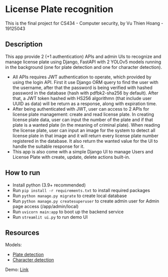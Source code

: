 # License Plate recognition

This is the final project for CS434 - Computer security, by Vu Thien Hoang - 19125043

## Description
This app provide 2 (+1 authentication) APIs and admin UIs to recognize and manage license plate using Django, FastAPI with 2 YOLOv5 models running in the background (one for plate detection and one for character detection).
- All APIs requires JWT authentication to operate, which provided by using the login API. First it use Django ORM query to find the user with the username, after that the password is being verified with hashed password in the database (hash with pdfbk2-sha256 by default). After that, a JWT token hashed with HS256 algorithmn (that include user UUID as data) will be return as a response, along with expiration time.
- After being authenticated with JWT, user can access to 2 APIs for license plate management: create and read license plate. In creating license plate data, user can input the number of the plate and if that plate is a wanted plate (in the meaning of criminal plate). When reading the license plate, user can input an image for the system to detect all license plate in that image and it will return every license plate number registered in the database. It also return the wanted value for the UI to handle the suitable response for it.
- This app is also come with a simple Django UI to manage Users and License Plate with create, update, delete actions built-in.

## How to run
- Install python (3.9+ recommended)
- Run `pip install -r requirements.txt` to install required packages
- Run `python manage.py migrate` to create local database
- Run `python manage.py createsuperuser` to create admin user for Admin page access (/app/admin/local)
- Run `uvicorn main:app` to boot up the backend service
- Run `streamlit ui.py` to run demo UI
  
## Resources
Models: 
- [Plate detection](https://drive.google.com/file/d/1wnbyyVZzZJoMwhBYFdYQ578648mKMJFX/view?usp=sharing)
- [Character detection](https://drive.google.com/file/d/1WeOq1l41-3cV7tgDNVPxl03k_52atGPb/view?usp=sharing)

Demo: [Link](https://youtu.be/6fOaT9hZfzU)
